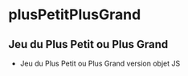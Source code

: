 # plusPetitPlusGrand

## Jeu du Plus Petit ou Plus Grand

* Jeu du Plus Petit ou Plus Grand version objet JS

